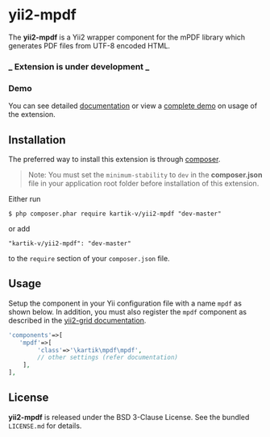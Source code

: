yii2-mpdf
=============

The **yii2-mpdf**  is a Yii2 wrapper component for the mPDF library which generates PDF files from UTF-8 encoded HTML.

### _ Extension is under development _

### Demo
You can see detailed [documentation](http://demos.krajee.com/mpdf) or view a [complete demo](http://demos.krajee.com/mpdf-demo) on usage of the extension.

## Installation

The preferred way to install this extension is through [composer](http://getcomposer.org/download/).

> Note: You must set the `minimum-stability` to `dev` in the **composer.json** file in your application root folder before installation of this extension.

Either run

```
$ php composer.phar require kartik-v/yii2-mpdf "dev-master"
```

or add

```
"kartik-v/yii2-mpdf": "dev-master"
```

to the ```require``` section of your `composer.json` file.

## Usage


Setup the component in your Yii configuration file with a name `mpdf` as shown below. In addition, you must also register 
the `mpdf` component as described in the [yii2-grid documentation](http://demos.krajee.com/mpdf).

```php
'components'=>[
   'mpdf'=>[
        'class'=>'\kartik\mpdf\mpdf',
        // other settings (refer documentation)
    ],
],
```

## License

**yii2-mpdf** is released under the BSD 3-Clause License. See the bundled `LICENSE.md` for details.
